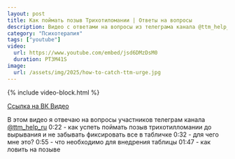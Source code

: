 ```yaml
---
layout: post
title: Как поймать позыв Трихотиломании | Ответы на вопросы 
description: Видео с ответами на вопросы из телеграма канала @ttm_help_ru
category: "Психотерапия"
tags: ["youtube"]
video:
  url: https://www.youtube.com/embed/jsd6DMzDsM0
  duration: PT3M41S
image:
  url: /assets/img/2025/how-to-catch-ttm-urge.jpg
---
```


{% include video-block.html %}

<a href="https://vkvideo.ru/video-211245681_456239059" rel="nofollow">Ссылка на ВК Видео</a>

В этом видео я отвечаю на вопросы участников телеграм канала <a href="https://t.me/ttm_help_ru" rel="nofollow">@ttm_help_ru</a>
0:22 - как успеть поймать позыв трихотилломании до вырывания и не забывать фиксировать все в табличке
0:32 - для чего мне это?
0:55 - что необходимо для внедрения таблицы
01:47 - как ловить на позыве
